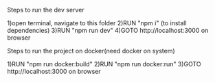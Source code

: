 Steps to run the dev server

1)open terminal, navigate to this folder
2)RUN "npm i" (to install dependencies)
3)RUN "npm run dev"
4)GOTO http://localhost:3000 on browser

Steps to run the project on docker(need docker on system)

1)RUN "npm run docker:build" 
2)RUN "npm run docker:run" 
3)GOTO http://localhost:3000 on browser